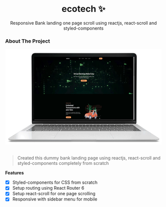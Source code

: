 <br />

<p align="center">
  <h1 align="center">ecotech ✨</h1>

  <p align="center">
    Responsive Bank landing one page scroll using reactjs, react-scroll and styled-components
    <br />
    </p>
</p>

<!-- ABOUT THE PROJECT -->

### About The Project

<img src="/READMEdocs/1463.gif"  width="850" height="auto" />

<br/>
<br/>

> Created this dummy bank landing page using reactjs, react-scroll and styled-components completely from scratch

**Features**

- [x] Styled-components for CSS from scratch
- [x] Setup routing using React Router 6
- [x] Setup react-scroll for one page scrolling
- [x] Responsive with sidebar menu for mobile

